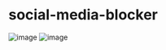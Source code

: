 # social-media-blocker
![image](https://user-images.githubusercontent.com/97304314/235978150-628ab075-a4f9-4c0c-96aa-1c6f841dd3a6.png)
![image](https://user-images.githubusercontent.com/97304314/235978307-28caaeec-82d5-4252-84d7-4c36c94c485d.png)
